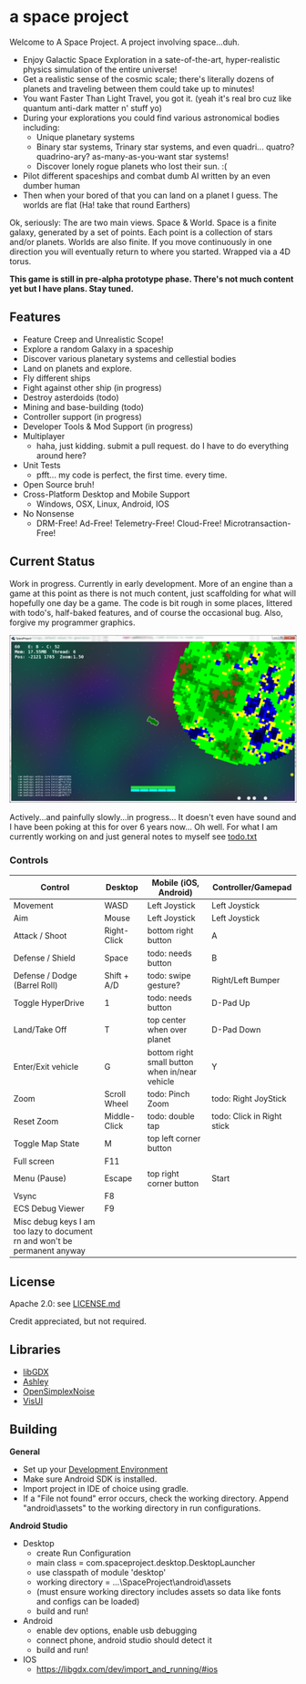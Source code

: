 # a space project
Welcome to A Space Project. A project involving space...duh.
* Enjoy Galactic Space Exploration in a sate-of-the-art, hyper-realistic physics simulation of the entire universe!
* Get a realistic sense of the cosmic scale; there's literally dozens of planets and traveling between them could take up to minutes!
* You want Faster Than Light Travel, you got it. (yeah it's real bro cuz like quantum anti-dark matter n' stuff yo)
* During your explorations you could find various astronomical bodies including:
    * Unique planetary systems
    * Binary star systems, Trinary star systems, and even quadri... quatro? quadrino-ary? as-many-as-you-want star systems!
    * Discover lonely rogue planets who lost their sun. :(
* Pilot different spaceships and combat dumb AI written by an even dumber human
* Then when your bored of that you can land on a planet I guess. The worlds are flat (Ha! take that round Earthers)

Ok, seriously: The are two main views. Space & World.
Space is a finite galaxy, generated by a set of points. Each point is a collection of stars and/or planets.
Worlds are also finite. If you move continuously in one direction you will eventually return to where you started. Wrapped via a 4D torus.

**This game is still in pre-alpha prototype phase. There's not much content yet but I have plans. Stay tuned.**


## Features
* Feature Creep and Unrealistic Scope!
* Explore a random Galaxy in a spaceship
* Discover various planetary systems and cellestial bodies
* Land on planets and explore.
* Fly different ships
* Fight against other ship (in progress)
* Destroy asterdoids (todo)
* Mining and base-building (todo)
* Controller support (in progress)
* Developer Tools & Mod Support (in progress)
* Multiplayer
  * haha, just kidding. submit a pull request. do I have to do everything around here?
* Unit Tests
  * pfft... my code is perfect, the first time. every time.
* Open Source bruh!
* Cross-Platform Desktop and Mobile Support
  * Windows, OSX, Linux, Android, IOS
* No Nonsense
   * DRM-Free! Ad-Free! Telemetry-Free! Cloud-Free! Microtransaction-Free!



## Current Status
Work in progress. Currently in early development. More of an engine than a game at this point as there is not much content, just scaffolding for what will hopefully one day be a game. The code is bit rough in some places, littered with todo's, half-baked features, and of course the occasional bug. Also, forgive my programmer graphics.


![screenshot](/Capture.PNG?raw=true)

Actively...and painfully slowly...in progress... It doesn't even have sound and I have been poking at this for over 6 years now... Oh well. For what I am currently working on and just general notes to myself see [todo.txt](https://github.com/0XDE57/SpaceProject/blob/master/todo.txt)


### Controls
| Control                        | Desktop      | Mobile (iOS, Android)                    | Controller/Gamepad |
|------------------------------- | ------------ | ---------------------------------------- | ------------------ |
| Movement                       | WASD         | Left Joystick                            | Left Joystick      |
| Aim                            | Mouse        | Left Joystick                            | Left Joystick      |
| Attack / Shoot                 | Right-Click  | bottom right button                      | A                  |
| Defense / Shield               | Space        | todo: needs button                       | B                  |
| Defense / Dodge (Barrel Roll)  | Shift + A/D  | todo: swipe gesture?                     | Right/Left Bumper  |
| Toggle HyperDrive              | 1            | todo: needs button                       | D-Pad Up           |
| Land/Take Off                  | T            | top center when over planet              | D-Pad Down         |
| Enter/Exit vehicle             | G            | bottom right small button when in/near vehicle | Y            |
| Zoom                           | Scroll Wheel | todo: Pinch Zoom                         | todo: Right JoyStick |
| Reset Zoom                     | Middle-Click | todo: double tap                         | todo: Click in Right stick |
| Toggle Map State               | M            | top left corner button                   |                    |
| Full screen                    | F11          |                                          |                    |
| Menu (Pause)                   | Escape       | top right corner button                  | Start              |
| Vsync                          | F8           |                                          |                    |
| ECS Debug Viewer               | F9           |                                          |                    |
| Misc debug keys I am too lazy to document rn and won't be permanent anyway               |                    |


## License
   Apache 2.0: see [LICENSE.md](https://github.com/0XDE57/SpaceProject/blob/master/LICENSE.md)
   
   Credit appreciated, but not required.

## Libraries
- [libGDX](https://github.com/libgdx/libgdx)
- [Ashley](https://github.com/libgdx/ashley/wiki)
- [OpenSimplexNoise](https://gist.github.com/KdotJPG/b1270127455a94ac5d19)
- [VisUI](https://github.com/kotcrab/vis-ui)


## Building
**General**
* Set up your [Development Environment](https://libgdx.badlogicgames.com/documentation/gettingstarted/Setting%20Up.html)
* Make sure Android SDK is installed.
* Import project in IDE of choice using gradle.
* If a "File not found" error occurs, check the working directory. Append "android\assets" to the working directory in run configurations.


**Android Studio**
* Desktop
  * create Run Configuration
  * main class = com.spaceproject.desktop.DesktopLauncher
  * use classpath of module 'desktop'
  * working directory = ...\SpaceProject\android\assets
  * (must ensure working directory includes assets so data like fonts and configs can be loaded)
  * build and run!
* Android
  * enable dev options, enable usb debugging
  * connect phone, android studio should detect it
  * build and run!
* IOS
  * https://libgdx.com/dev/import_and_running/#ios

